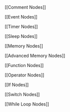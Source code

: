 [[Comment Nodes]]

[[Event Nodes]]

[[Timer Nodes]]

[[Sleep Nodes]]

[[Memory Nodes]]

[[Advanced Memory Nodes]]

[[Function Nodes]]

[[Operator Nodes]]

[[If Nodes]]

[[Switch Nodes]]

[[While Loop Nodes]]


